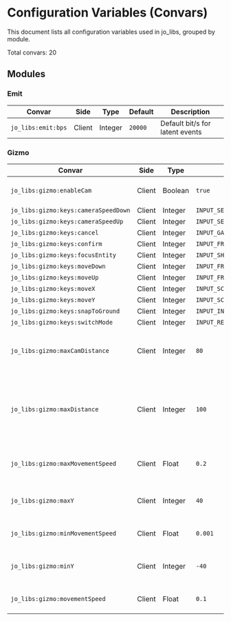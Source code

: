 # Configuration Variables (Convars)

This document lists all configuration variables used in jo_libs, grouped by module.

Total convars: 20

## Modules

### Emit
| Convar | Side | Type | Default | Description |
|--------|------|------|---------|-------------|
| `jo_libs:emit:bps` | Client | Integer | `20000` | Default bit/s for latent events |

### Gizmo
| Convar | Side | Type | Default | Description |
|--------|------|------|---------|-------------|
| `jo_libs:gizmo:enableCam` | Client | Boolean | `true` | Enable/Disable camera feature |
| `jo_libs:gizmo:keys:cameraSpeedDown` | Client | Integer | ``INPUT_SELECT_NEXT_WEAPON`` | Scroll UP |
| `jo_libs:gizmo:keys:cameraSpeedUp` | Client | Integer | ``INPUT_SELECT_PREV_WEAPON`` | Scroll UP |
| `jo_libs:gizmo:keys:cancel` | Client | Integer | ``INPUT_GAME_MENU_TAB_RIGHT_SECONDARY`` | X |
| `jo_libs:gizmo:keys:confirm` | Client | Integer | ``INPUT_FRONTEND_ACCEPT`` | ENTER |
| `jo_libs:gizmo:keys:focusEntity` | Client | Integer | ``INPUT_SHOP_SPECIAL`` | F |
| `jo_libs:gizmo:keys:moveDown` | Client | Integer | ``INPUT_FRONTEND_RUP`` | E |
| `jo_libs:gizmo:keys:moveUp` | Client | Integer | ``INPUT_FRONTEND_X`` | Q |
| `jo_libs:gizmo:keys:moveX` | Client | Integer | ``INPUT_SCRIPTED_FLY_LR`` | W_S |
| `jo_libs:gizmo:keys:moveY` | Client | Integer | ``INPUT_SCRIPTED_FLY_UD`` | A-D |
| `jo_libs:gizmo:keys:snapToGround` | Client | Integer | ``INPUT_INTERACT_OPTION1`` | G |
| `jo_libs:gizmo:keys:switchMode` | Client | Integer | ``INPUT_RELOAD`` | R |
| `jo_libs:gizmo:maxCamDistance` | Client | Integer | `80` | Max distance the camera can be moved from the player |
| `jo_libs:gizmo:maxDistance` | Client | Integer | `100` | Max disatnce the gizmo can be moved from the starting position (set to false to disable) |
| `jo_libs:gizmo:maxMovementSpeed` | Client | Float | `0.2` | Max movement speed for camera |
| `jo_libs:gizmo:maxY` | Client | Integer | `40` | Max Y value starting position for camera |
| `jo_libs:gizmo:minMovementSpeed` | Client | Float | `0.001` | min movement speed for camera |
| `jo_libs:gizmo:minY` | Client | Integer | `-40` | Min Y value from starting position for camera |
| `jo_libs:gizmo:movementSpeed` | Client | Float | `0.1` | Movement speed for camera |